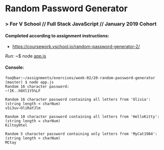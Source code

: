 # Random Password Generator
### > For V School // Full Stack JavaScript // January 2019 Cohort

#### Completed according to assignment instructions: 
- https://coursework.vschool.io/random-password-generator-2/

*Run:* ~$ node <a href="app.js">app.js</a>

#### Console:
```console
foo@bar:~/assignments/exercises/week-02/20-random-password-generator (master) $ node app.js
Random 16 character password:
~!IK..h0Xl1Y5%LF

Random 16 character password containing all letters from 'Olivia':
(string length < charNum)
vSi3uv~OliRaYJlm

Random 10 character password containing all letters from 'HelloKitty':
(string length = charNum)
KiltoyHtel

Random 5 character password containing only letters from 'MyCat1984':
(string length > charNum)
MCtay
```
